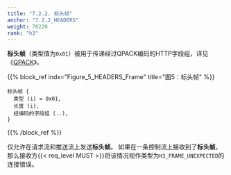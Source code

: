 ```yaml
---
title: "7.2.2. 标头帧"
anchor: "7.2.2_HEADERS"
weight: 70220
rank: "h3"
---
```


**标头帧**（类型值为`0x01`）被用于传递经过QPACK编码的HTTP字段组，详见《[QPACK](../RFC9204_Chinese_Simplified)》。

{{% block_ref
indx="Figure_5_HEADERS_Frame"
title="图5：标头帧" %}}

```
标头帧 {
  类型 (i) = 0x01,
  长度 (i),
  经编码的字段组 (..),
}
```

{{% /block_ref %}}

仅允许在请求流和推送流上发送**标头帧**。
如果在一条控制流上接收到了**标头帧**，那么接收方{{< req_level MUST >}}将该情况视作类型为`H3_FRAME_UNEXPECTED`的连接错误。
